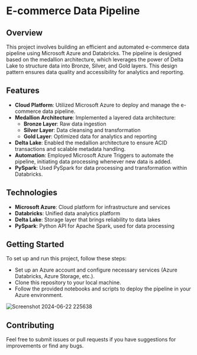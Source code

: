 

# E-commerce Data Pipeline

## Overview
This project involves building an efficient and automated e-commerce data pipeline using Microsoft Azure and Databricks. The pipeline is designed based on the medallion architecture, which leverages the power of Delta Lake to structure data into Bronze, Silver, and Gold layers. This design pattern ensures data quality and accessibility for analytics and reporting.

## Features
- **Cloud Platform**: Utilized Microsoft Azure to deploy and manage the e-commerce data pipeline.
- **Medallion Architecture**: Implemented a layered data architecture:
  - **Bronze Layer**: Raw data ingestion
  - **Silver Layer**: Data cleansing and transformation
  - **Gold Layer**: Optimized data for analytics and reporting
- **Delta Lake**: Enabled the medallion architecture to ensure ACID transactions and scalable metadata handling.
- **Automation**: Employed Microsoft Azure Triggers to automate the pipeline, initiating data processing whenever new data is added.
- **PySpark**: Used PySpark for data processing and transformation within Databricks.

## Technologies
- **Microsoft Azure**: Cloud platform for infrastructure and services
- **Databricks**: Unified data analytics platform
- **Delta Lake**: Storage layer that brings reliability to data lakes
- **PySpark**: Python API for Apache Spark, used for data processing

## Getting Started
To set up and run this project, follow these steps:
- Set up an Azure account and configure necessary services (Azure Databricks, Azure Storage, etc.).
- Clone this repository to your local machine.
- Follow the provided notebooks and scripts to deploy the pipeline in your Azure environment.

![Screenshot 2024-06-22 225638](https://github.com/RaunakDass/Ecommerce-Data-Pipeline/assets/142901720/e80c7fa2-aee2-42d8-9364-1b78f1da13e8)


## Contributing
Feel free to submit issues or pull requests if you have suggestions for improvements or find any bugs.



